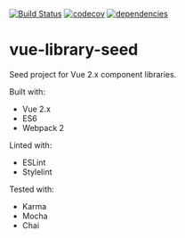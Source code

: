 [![Build Status](https://semaphoreci.com/api/v1/schuijers/vue-library-seed/branches/master/shields_badge.svg)](https://semaphoreci.com/schuijers/vue-library-seed)
[![codecov](https://codecov.io/gh/schuijers/vue-library-seed/branch/master/graph/badge.svg)](https://codecov.io/gh/schuijers/vue-library-seed)
[![dependencies](https://david-dm.org/schuijers/vue-library-seed.svg)](https://david-dm.org/)

# vue-library-seed
Seed project for Vue 2.x component libraries.

Built with:
* Vue 2.x
* ES6
* Webpack 2

Linted with:
* ESLint
* Stylelint

Tested with:
* Karma
* Mocha
* Chai
